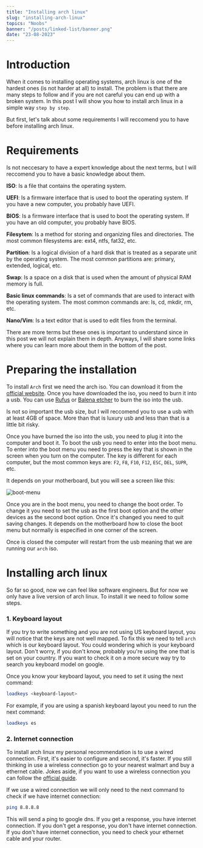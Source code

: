 ```yaml
---
title: "Installing arch linux"
slug: "installing-arch-linux"
topics: "Noobs" 
banner: "/posts/linked-list/banner.png"
date: "23-08-2023"
---
```


# Introduction
When it comes to installing operating systems, arch linux is one of the hardest ones (is not harder at all) to install. The problem is that there are many steps to follow and if you are not careful you can end up with a broken system. In this post I will show you how to install arch linux in a simple way `step by step`.

But first, let's talk about some requirements I will reccomend you to have before installing arch linux.

# Requirements
Is not neccesary to have a expert knowledge about the next terms, but I will reccomend you to have a basic knowledge about them.

**ISO**: Is a file that contains the operating system. 

**UEFI**: Is a firmware interface that is used to boot the operating system. If you have a new computer, you probably have UEFI.

**BIOS**: Is a firmware interface that is used to boot the operating system. If you have an old computer, you probably have BIOS.

**Filesytem**: Is a method for storing and organizing files and directories. The most common filesystems are: ext4, ntfs, fat32, etc.

**Partition**: Is a logical division of a hard disk that is treated as a separate unit by the operating system. The most common partitions are: primary, extended, logical, etc.

**Swap**: Is a space on a disk that is used when the amount of physical RAM memory is full.

**Basic linux commands**: Is a set of commands that are used to interact with the operating system. The most common commands are: ls, cd, mkdir, rm, etc.

**Nano/Vim**: Is a text editor that is used to edit files from the terminal.

There are more terms but these ones is important to understand since in this post we will not explain them in depth. Anyways, I will share some links where you can learn more about them in the bottom of the post.

# Preparing the installation
To install `Arch` first we need the arch iso. You can download it from the [official website](https://archlinux.org/download/). Once you have downloaded the iso, you need to burn it into a usb. You can use [Rufus](https://rufus.ie/) or [Balena etcher](https://www.balena.io/etcher/) to burn the iso into the usb.

Is not so important the usb size, but I will reccomend you to use a usb with at least 4GB of space. More than that is luxury usb and less than that is a little bit risky.

Once you have burned the iso into the usb, you need to plug it into the computer and boot it. To boot the usb you need to enter into the boot menu. To enter into the boot menu you need to press the key that is shown in the screen when you turn on the computer. The key is different for each computer, but the most common keys are: `F2`, `F8`, `F10`, `F12`, `ESC`, `DEL`, `SUPR`, etc.

It depends on your motherboard, but you will see a screen like this:

![boot-menu](/posts/installing-arch-linux/boot-menu.png)

Once you are in the boot menu, you need to change the boot order. To change it you need to set the usb as the first boot option and the other devices as the second boot option. Once it's changed you need to quit saving changes. It depends on the motherboard how to close the boot menu but normally is especified in one corner of the screen.

Once is closed the computer will restart from the usb meaning that we are running our `arch` iso. 

# Installing arch linux

So far so good, now we can feel like software engineers. But for now we only have a live version of arch linux. To install it we need to follow some steps.

### 1. Keyboard layout
If you try to write something and you are not using US keyboard layout, you will notice that the keys are not well mapped. To fix this we need to tell `arch` which is our keyboard layout. You could wondering which is your keyboard layout. Don't worry, if you don't know, probably you're using the one that is set on your country. If you want to check it on a more secure way try to search you keyboard model on google.

Once you know your keyboard layout, you need to set it using the next command: 

```bash
loadkeys <keyboard-layout>
```

For example, if you are using a spanish keyboard layout you need to run the next command:

```bash
loadkeys es
```

### 2. Internet connection
To install arch linux my personal recommendation is to use a wired connection. First, it's easier to configure and second, it's faster. If you still thinking in use a wireless connection go to your nearest walmart and buy a ethernet cable. Jokes aside, if you want to use a wireless connection you can follow the [official guide](https://wiki.archlinux.org/title/Network_configuration/Wireless).

If we use a wired connection we will only need to the next command to check if we have internet connection:

```bash
ping 8.8.8.8
```

This will send a ping to google dns. If you get a response, you have internet connection. If you don't get a response, you don't have internet connection. If you don't have internet connection, you need to check your ethernet cable and your router.




